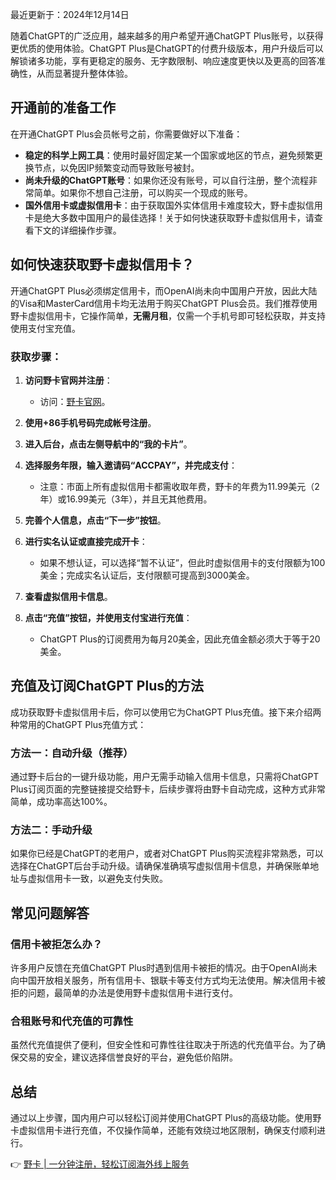 最近更新于：2024年12月14日

随着ChatGPT的广泛应用，越来越多的用户希望开通ChatGPT Plus账号，以获得更优质的使用体验。ChatGPT Plus是ChatGPT的付费升级版本，用户升级后可以解锁诸多功能，享有更稳定的服务、无字数限制、响应速度更快以及更高的回答准确性，从而显著提升整体体验。

## 开通前的准备工作

在开通ChatGPT Plus会员帐号之前，你需要做好以下准备：

- **稳定的科学上网工具**：使用时最好固定某一个国家或地区的节点，避免频繁更换节点，以免因IP频繁变动而导致账号被封。
- **尚未升级的ChatGPT账号**：如果你还没有账号，可以自行注册，整个流程非常简单。如果你不想自己注册，可以购买一个现成的账号。
- **国外信用卡或虚拟信用卡**：由于获取国外实体信用卡难度较大，野卡虚拟信用卡是绝大多数中国用户的最佳选择！关于如何快速获取野卡虚拟信用卡，请查看下文的详细操作步骤。

## 如何快速获取野卡虚拟信用卡？

开通ChatGPT Plus必须绑定信用卡，而OpenAI尚未向中国用户开放，因此大陆的Visa和MasterCard信用卡均无法用于购买ChatGPT Plus会员。我们推荐使用野卡虚拟信用卡，它操作简单，**无需月租**，仅需一个手机号即可轻松获取，并支持使用支付宝充值。

### 获取步骤：

1. **访问野卡官网并注册**：
   - 访问：[野卡官网](https://bit.ly/bewildcard)。

2. **使用+86手机号码完成帐号注册**。

3. **进入后台，点击左侧导航中的“我的卡片”**。

4. **选择服务年限，输入邀请码“ACCPAY”，并完成支付**：
   - 注意：市面上所有虚拟信用卡都需收取年费，野卡的年费为11.99美元（2年）或16.99美元（3年），并且无其他费用。

5. **完善个人信息，点击“下一步”按钮**。

6. **进行实名认证或直接完成开卡**：
   - 如果不想认证，可以选择“暂不认证”，但此时虚拟信用卡的支付限额为100美金；完成实名认证后，支付限额可提高到3000美金。

7. **查看虚拟信用卡信息**。

8. **点击“充值”按钮，并使用支付宝进行充值**：
   - ChatGPT Plus的订阅费用为每月20美金，因此充值金额必须大于等于20美金。

## 充值及订阅ChatGPT Plus的方法

成功获取野卡虚拟信用卡后，你可以使用它为ChatGPT Plus充值。接下来介绍两种常用的ChatGPT Plus充值方式：

### 方法一：自动升级（推荐）

通过野卡后台的一键升级功能，用户无需手动输入信用卡信息，只需将ChatGPT Plus订阅页面的完整链接提交给野卡，后续步骤将由野卡自动完成，这种方式非常简单，成功率高达100%。

### 方法二：手动升级

如果你已经是ChatGPT的老用户，或者对ChatGPT Plus购买流程非常熟悉，可以选择在ChatGPT后台手动升级。请确保准确填写虚拟信用卡信息，并确保账单地址与虚拟信用卡一致，以避免支付失败。

## 常见问题解答

### 信用卡被拒怎么办？

许多用户反馈在充值ChatGPT Plus时遇到信用卡被拒的情况。由于OpenAI尚未向中国开放相关服务，所有信用卡、银联卡等支付方式均无法使用。解决信用卡被拒的问题，最简单的办法是使用野卡虚拟信用卡进行支付。

### 合租账号和代充值的可靠性

虽然代充值提供了便利，但安全性和可靠性往往取决于所选的代充值平台。为了确保交易的安全，建议选择信誉良好的平台，避免低价陷阱。

## 总结

通过以上步骤，国内用户可以轻松订阅并使用ChatGPT Plus的高级功能。使用野卡虚拟信用卡进行充值，不仅操作简单，还能有效绕过地区限制，确保支付顺利进行。

👉 [野卡 | 一分钟注册，轻松订阅海外线上服务](https://bit.ly/bewildcard)